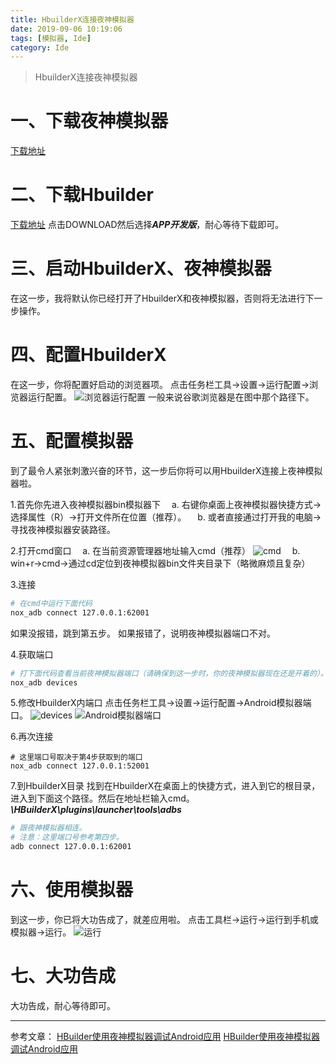 ```yaml
---
title: HbuilderX连接夜神模拟器
date: 2019-09-06 10:19:06
tags: [模拟器, Ide]
category: Ide
---
```

> HbuilderX连接夜神模拟器
<!--more-->
# 一、下载夜神模拟器
[下载地址](https://www.yeshen.com/cn/download/fullPackage "点击下载")

# 二、下载Hbuilder
[下载地址](https://www.dcloud.io/hbuilderx.html "点击下载")
点击DOWNLOAD然后选择***APP开发版***，耐心等待下载即可。

# 三、启动HbuilderX、夜神模拟器
在这一步，我将默认你已经打开了HbuilderX和夜神模拟器，否则将无法进行下一步操作。

# 四、配置HbuilderX
在这一步，你将配置好启动的浏览器项。
点击任务栏工具->设置->运行配置->浏览器运行配置。
![浏览器运行配置](https://raw.githubusercontent.com/icooode/images-of-website/master/blog/hbuilder/2019090601.png)
一般来说谷歌浏览器是在图中那个路径下。

# 五、配置模拟器
到了最令人紧张刺激兴奋的环节，这一步后你将可以用HbuilderX连接上夜神模拟器啦。

1.首先你先进入夜神模拟器bin模拟器下
&emsp;a. 右键你桌面上夜神模拟器快捷方式->选择属性（R）->打开文件所在位置（推荐）。
&emsp;b. 或者直接通过打开我的电脑->寻找夜神模拟器安装路径。

2.打开cmd窗口
&emsp;a. 在当前资源管理器地址输入cmd（推荐）
![cmd](https://raw.githubusercontent.com/icooode/images-of-website/master/blog/hbuilder/2019090602.png)
&emsp;b. win+r->cmd->通过cd定位到夜神模拟器bin文件夹目录下（略微麻烦且复杂）

3.连接
```bash
# 在cmd中运行下面代码 
nox_adb connect 127.0.0.1:62001
```
如果没报错，跳到第五步。
如果报错了，说明夜神模拟器端口不对。

4.获取端口
```bash
# 打下面代码查看当前夜神模拟器端口（请确保到这一步时，你的夜神模拟器现在还是开着的）。
nox_adb devices
```

5.修改HbuilderX内端口
点击任务栏工具->设置->运行配置->Android模拟器端口。
![devices](https://raw.githubusercontent.com/icooode/images-of-website/master/blog/hbuilder/2019090603.png)
![Android模拟器端口](https://raw.githubusercontent.com/icooode/images-of-website/master/blog/hbuilder/2019090604.png)

6.再次连接
```
# 这里端口号取决于第4步获取到的端口
nox_adb connect 127.0.0.1:52001
```

7.到HbuilderX目录
找到在HbuilderX在桌面上的快捷方式，进入到它的根目录，进入到下面这个路径。然后在地址栏输入cmd。
***\HBuilderX\plugins\launcher\tools\adbs***
```bash
# 跟夜神模拟器相连。
# 注意：这里端口号参考第四步。
adb connect 127.0.0.1:62001
```

# 六、使用模拟器
到这一步，你已将大功告成了，就差应用啦。
点击工具栏->运行->运行到手机或模拟器->运行。
![运行](https://raw.githubusercontent.com/icooode/images-of-website/master/blog/hbuilder/2019090605.png)

# 七、大功告成
大功告成，耐心等待即可。

---
参考文章：
[HBuilder使用夜神模拟器调试Android应用](https://www.yeshen.com/faqs/HJwD1yQe- "点击浏览")
[HBuilder使用夜神模拟器调试Android应用](https://www.cnblogs.com/stulzq/p/5123875.html "点击浏览")
